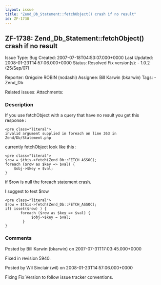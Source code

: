 ```yaml
---
layout: issue
title: "Zend_Db_Statement::fetchObject() crash if no result"
id: ZF-1738
---
```


ZF-1738: Zend\_Db\_Statement::fetchObject() crash if no result
--------------------------------------------------------------

 Issue Type: Bug Created: 2007-07-18T04:53:07.000+0000 Last Updated: 2008-01-23T14:57:06.000+0000 Status: Resolved Fix version(s): - 1.0.2 (25/Sep/07)
 
 Reporter:  Grégoire ROBIN (nodashi)  Assignee:  Bill Karwin (bkarwin)  Tags: - Zend\_Db
 
 Related issues: 
 Attachments: 
### Description

If you use fetchObject with a query that have no result you get this response :

 
    <pre class="literal"> 
    invalid argument supplied in foreach on line 363 in Zend/Db/Statement.php


currently fetchObject look like this :

 
    <pre class="literal"> 
    $row = $this->fetch(Zend_Db::FETCH_ASSOC);
    foreach ($row as $key => $val) {
        $obj->$key = $val;
    }


if $row is null the foreach statement crash.

I suggest to test $row

 
    <pre class="literal"> 
    $row = $this->fetch(Zend_Db::FETCH_ASSOC);
    if( isset($row) ) {
           foreach ($row as $key => $val) {
                $obj->$key = $val;
            }
    }


 

 

### Comments

Posted by Bill Karwin (bkarwin) on 2007-07-31T17:03:45.000+0000

Fixed in revision 5940.

 

 

Posted by Wil Sinclair (wil) on 2008-01-23T14:57:06.000+0000

Fixing Fix Version to follow issue tracker conventions.

 

 
